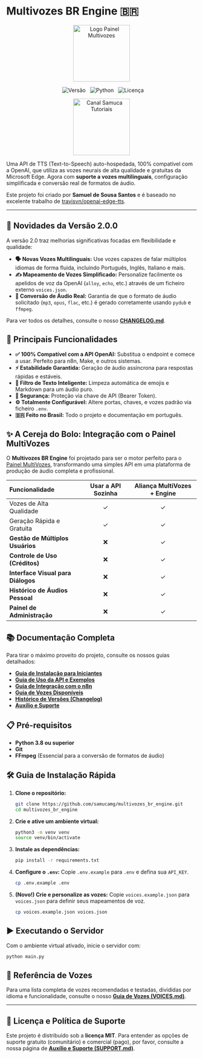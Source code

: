 # Multivozes BR Engine 🇧🇷

<p align="center">
  <a href="https://multivozes.com" target="_blank">
    <img src="https://multivozes.com/assets/images/Logo_Multivozes.png" alt="Logo Painel Multivozes" width="150"/>
  </a>
</p>

<p align="center">
  <img src="https://img.shields.io/badge/Versão-2.0.0_Multilingual-blue?style=for-the-badge" alt="Versão">
  <img src="https://img.shields.io/badge/Python-3.8+-green?style=for-the-badge&logo=python" alt="Python">
  <img src="https://img.shields.io/badge/Licença-MIT-green?style=for-the-badge" alt="Licença">
</p>

<p align="center">
  <a href="https://www.youtube.com/c/samucatutoriais" target="_blank">
    <img src="https://multivozes.com/assets/images/banner-youtube.png" alt="Canal Samuca Tutoriais" width="150"/>
  </a>
</p>

Uma API de TTS (Text-to-Speech) auto-hospedada, 100% compatível com a OpenAI, que utiliza as vozes neurais de alta qualidade e gratuitas da Microsoft Edge. Agora com **suporte a vozes multilinguais**, configuração simplificada e conversão real de formatos de áudio.

Este projeto foi criado por **Samuel de Sousa Santos** e é baseado no excelente trabalho de [travisvn/openai-edge-tts](https://github.com/travisvn/openai-edge-tts).

---

## 🌟 Novidades da Versão 2.0.0

A versão 2.0 traz melhorias significativas focadas em flexibilidade e qualidade:

* **🗣️ Novas Vozes Multilinguais:** Use vozes capazes de falar múltiplos idiomas de forma fluida, incluindo Português, Inglês, Italiano e mais.
* **✍️ Mapeamento de Vozes Simplificado:** Personalize facilmente os apelidos de voz da OpenAI (`alloy`, `echo`, etc.) através de um ficheiro externo `voices.json`.
* **🎵 Conversão de Áudio Real:** Garantia de que o formato de áudio solicitado (`mp3`, `opus`, `flac`, etc.) é gerado corretamente usando `pydub` e `ffmpeg`.

Para ver todos os detalhes, consulte o nosso [**CHANGELOG.md**](CHANGELOG.md).

## 🚀 Principais Funcionalidades

* **✅ 100% Compatível com a API OpenAI:** Substitua o endpoint e comece a usar. Perfeito para n8n, Make, e outros sistemas.
* **⚡ Estabilidade Garantida:** Geração de áudio assíncrona para respostas rápidas e estáveis.
* **🧠 Filtro de Texto Inteligente:** Limpeza automática de emojis e Markdown para um áudio puro.
* **🔐 Segurança:** Proteção via chave de API (Bearer Token).
* **⚙️ Totalmente Configurável:** Altere portas, chaves, e vozes padrão via ficheiro `.env`.
* **🇧🇷 Feito no Brasil:** Todo o projeto e documentação em português.

## ✨ A Cereja do Bolo: Integração com o Painel MultiVozes

O **Multivozes BR Engine** foi projetado para ser o motor perfeito para o [Painel MultiVozes](https://multivozes.com/), transformando uma simples API em uma plataforma de produção de áudio completa e profissional.

| Funcionalidade | Usar a API Sozinha | Aliança MultiVozes + Engine |
| :--- | :---: | :---: |
| Vozes de Alta Qualidade | ✓ | ✓ |
| Geração Rápida e Gratuita | ✓ | ✓ |
| **Gestão de Múltiplos Usuários** | ❌ | ✓ |
| **Controle de Uso (Créditos)** | ❌ | ✓ |
| **Interface Visual para Diálogos**| ❌ | ✓ |
| **Histórico de Áudios Pessoal** | ❌ | ✓ |
| **Painel de Administração** | ❌ | ✓ |

## 📚 Documentação Completa

Para tirar o máximo proveito do projeto, consulte os nossos guias detalhados:

* [**Guia de Instalação para Iniciantes**](BEGINNERS_GUIDE.md)
* [**Guia de Uso da API e Exemplos**](API_USAGE_GUIDE.md)
* [**Guia de Integração com o n8n**](N8N-INTEGRATION.md)
* [**Guia de Vozes Disponíveis**](VOICES.md)
* [**Histórico de Versões (Changelog)**](CHANGELOG.md)
* [**Auxílio e Suporte**](SUPPORT.md)

## 📋 Pré-requisitos

* **Python 3.8 ou superior**
* **Git**
* **FFmpeg** (Essencial para a conversão de formatos de áudio)

## 🛠️ Guia de Instalação Rápida

1.  **Clone o repositório:**
    ```bash
    git clone https://github.com/samucamg/multivozes_br_engine.git
    cd multivozes_br_engine
    ```
2.  **Crie e ative um ambiente virtual:**
    ```bash
    python3 -m venv venv
    source venv/bin/activate
    ```
3.  **Instale as dependências:**
    ```bash
    pip install -r requirements.txt
    ```
4.  **Configure o `.env`:** Copie `.env.example` para `.env` e defina sua `API_KEY`.
    ```bash
    cp .env.example .env
    ```
5.  **(Novo!) Crie e personalize as vozes:** Copie `voices.example.json` para `voices.json` para definir seus mapeamentos de voz.
    ```bash
    cp voices.example.json voices.json
    ```

## ▶️ Executando o Servidor

Com o ambiente virtual ativado, inicie o servidor com:
```bash
python main.py
```

## 🎤 Referência de Vozes

Para uma lista completa de vozes recomendadas e testadas, divididas por idioma e funcionalidade, consulte o nosso [**Guia de Vozes (VOICES.md)**](VOICES.md).

---

## 📄 Licença e Política de Suporte


Este projeto é distribuído sob a **licença MIT**. Para entender as opções de suporte gratuito (comunitário) e comercial (pago), por favor, consulte a nossa página de [**Auxílio e Suporte (SUPPORT.md)**](SUPPORT.md).
